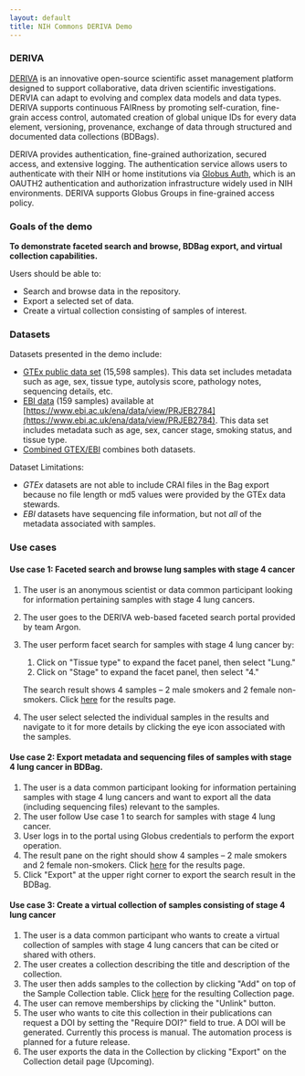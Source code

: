 ```yaml
---
layout: default
title: NIH Commons DERIVA Demo
---
```


### DERIVA
	
[DERIVA](http://deriva.isrd.isi.edu/) is an innovative open-source scientific asset management platform designed to support collaborative, data driven scientific investigations. DERVIA can adapt to evolving and complex data models and data types. DERIVA supports continuous FAIRness by promoting self-curation, fine-grain access control, automated creation of global unique IDs for every data element, versioning, provenance, exchange of data through structured and documented data collections (BDBags).
	
DERIVA provides authentication, fine-grained authorization, secured access, and extensive logging. The authentication service allows users to authenticate with their NIH or home institutions via [Globus Auth](https://www.globus.org/tags/globus-auth), which is an OAUTH2 authentication and authorization infrastructure widely used in NIH environments. DERIVA supports Globus Groups in fine-grained access policy.
	
### Goals of the demo

**To demonstrate faceted search and browse, BDBag export, and virtual collection capabilities.**

Users should be able to:

* Search and browse data in the repository.
* Export a selected set of data.
* Create a virtual collection consisting of samples of interest.
			
### Datasets

Datasets presented in the demo include:

* [GTEx public data set](/chaise/recordset/#1/public:KC7%20Search%20Demo/*::facets::N4IghgdgJiBcDaoDOB7ArgJwMYFM4gBEBBAFSIGUBREkAGhCwAsUBLXJOeEAcRMoA8QAXQC+ooA) (15,598 samples). This data set includes metadata such as age, sex, tissue type, autolysis score, pathology notes, sequencing details, etc.
* [EBI data](/chaise/recordset/#1/public:KC7%20Search%20Demo/*::facets::N4IghgdgJiBcDaoDOB7ArgJwMYFM4gBEBBAFSIGUBREkAGhCwAsUBLXJOeESgIQEkQAXQC+IoA) (159 samples) available at [https://www.ebi.ac.uk/ena/data/view/PRJEB2784](https://www.ebi.ac.uk/ena/data/view/PRJEB2784). This data set includes metadata such as age, sex, cancer stage, smoking status, and tissue type.
* [Combined GTEX/EBI](/chaise/recordset/#1/public:KC7%20Search%20Demo/) combines both datasets.

Dataset Limitations:

* *GTEx* datasets are not able to include CRAI files in the Bag export because no file length or md5 values were provided by the GTEx data stewards.</li>
* *EBI* datasets have sequencing file information, but not *all* of the metadata associated with samples.

### Use cases

#### Use case 1: Faceted search and browse lung samples with stage 4 cancer

1. The user is an anonymous scientist or data common participant looking for information pertaining samples with stage 4 lung cancers.
2. The user goes to the DERIVA web-based faceted search portal provided by team Argon. 
3. The user perform facet search for samples with stage 4 lung cancer by:
	1. Click on "Tissue type" to expand the facet panel, then select "Lung."
	2. Click on "Stage" to expand the facet panel, then select "4."
	
	The search result shows 4 samples – 2 male smokers and 2 female non-smokers. Click [here](/chaise/recordset/#1/public:KC7%20Search%20Demo/*::facets::N4IghgdgJiBcDaoDOB7ArgJwMYFM4gGUAVAQQHEBREAGhCwAsUBLXJOeEAFhAF0BfasnTY8sQgFkiBGnUYscbBCAAyaCAHNeffkA) for the results page.	
4. The user select selected the individual samples in the results and navigate to it for more details by clicking the eye icon associated with the samples.

#### Use case 2: Export metadata and sequencing files of samples with stage 4 lung cancer in BDBag.

1. The user is a data common participant looking for information pertaining samples with stage 4 lung cancers and want to export all the data (including sequencing files) relevant to the samples.
2. The user follow Use case 1 to search for samples with stage 4 lung cancer.
3. User logs in to the portal using Globus credentials to perform the export operation.
4. The result pane on the right should show 4 samples – 2 male smokers and 2 female non-smokers. Click [here](/chaise/recordset/#1/public:KC7%20Search%20Demo/*::facets::N4IghgdgJiBcDaoDOB7ArgJwMYFM4gGUAVAQQHEBREAGhCwAsUBLXJOeEAFhAF0BfasnTY8sQgFkiBGnUYscbBCAAyaCAHNeffkA) for the results page.
5. Click "Export" at the upper right corner to export the search result in the BDBag.

#### Use case 3: Create a virtual collection of samples consisting of stage 4 lung cancer

1. The user is a data common participant who wants to create a virtual collection of samples with stage 4 lung cancers that can be cited or shared with others.
2. The user creates a collection describing the title and description of the collection.
3. The user then adds samples to the collection by clicking "Add" on top of the Sample Collection table. Click [here](/chaise/recordset/#1/Common:Collection/RID=1-A52J) for the resulting Collection page.
4. The user can remove memberships by clicking the "Unlink" button.
5. The user who wants to cite this collection in their publications can request a DOI by setting the "Require DOI?" field to true. A DOI will be generated. Currently this process is manual. The automation process is planned for a future release.
6. The user exports the data in the Collection by clicking "Export" on the Collection detail page (Upcoming).

	    
	    
		


